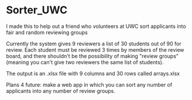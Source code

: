 # Sorter_UWC
 I made this to help out a friend who volunteers at UWC sort applicants into fair and random reviewing groups

 Currently the system gives 9 reviewers a list of 30 students out of 90 for review. Each student must be reviewed 3 times by members of the review board, and there shouldn't be the possibility of making "review groups" (meaning you can't give two reviewers the same list of students).
 
 The output is an .xlsx file with 9 columns and 30 rows called arrays.xlsx
 
 Plans 4 future: make a web app in which you can sort any number of applicants into any number of review groups.
